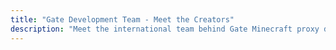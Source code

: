 ```yaml
---
title: "Gate Development Team - Meet the Creators"
description: "Meet the international team behind Gate Minecraft proxy development. Learn about the developers, contributors, and maintainers building the next-generation Minecraft proxy."
---
```


<script setup>
import {
  VPTeamPage,
  VPTeamPageTitle,
  VPTeamPageSection,
  VPTeamMembers
} from 'vitepress/theme';
import { core, emeriti } from './_data/team'
</script>

<VPTeamPage>
  <VPTeamPageTitle>
    <template #title>Meet the Team</template>
    <template #lead>
      The development of Minekube OSS & services is guided by international contributors and a core team, some of whom
      have chosen to be featured below.
    </template>
  </VPTeamPageTitle>
  <VPTeamMembers :members="core" />
</VPTeamPage>
